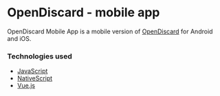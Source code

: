 # OpenDiscard - mobile app
OpenDiscard Mobile App is a mobile version of [OpenDiscard](https://github.com/ClementDreptin/OpenDiscard/) for Android and iOS.

### Technologies used
- [JavaScript](https://developer.mozilla.org/en-US/docs/Web/JavaScript)
- [NativeScript](https://www.nativescript.org/)
- [Vue.js](https://vuejs.org/)